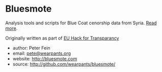 # Bluesmote
Analysis tools and scripts for Blue Coat cenorship data from Syria. [Read more](http://bluesmote.com).

Originally written as part of [EU Hack for Transparancy](http://euhackathon.eu)

* author: Peter Fein
* email: pete@wearpants.org
* website: http://bluesmote.com
* source: http://github.com/wearpants/bluesmote/
